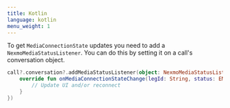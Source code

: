 ```yaml
---
title: Kotlin
language: kotlin
menu_weight: 1
---
```


To get `MediaConnectionState` updates you need to add a `NexmoMediaStatusListener`. You can do this by setting it on a call's conversation object.

```kotlin
call?.conversation?.addMediaStatusListener(object: NexmoMediaStatusListener {
    override fun onMediaConnectionStateChange(legId: String, status: EMediaConnectionState) {
        // Update UI and/or reconnect
    }
})
```
